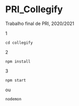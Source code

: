 # PRI_Collegify
Trabalho final de PRI, 2020/2021

1

```
cd collegify
```

2

```
npm install
```

3

```
npm start
```

ou

```
nodemon
```
